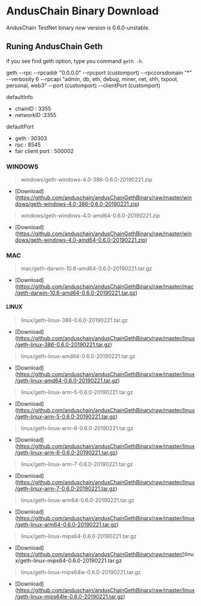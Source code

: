 # AndusChain Binary Download

AndusChain TestNet binary now version is 0.6.0-unstable.

## Runing AndusChain Geth

if you see find geth option, type you command ```geth -h```.

geth --rpc --rpcaddr "0.0.0.0" --rpcport (customport) --rpccorsdomain "*" --verbosity 6 --rpcapi "admin, db, eth, debug, miner, net, shh, txpool, personal, web3" --port (customport) --clientPort (customport)

defaultInfo
- chainID : 3355
- networkID :3355

defaultPort
- geth : 30303
- rpc : 8545
- fair client port : 500002

### WINDOWS
>windows/geth-windows-4.0-386-0.6.0-20190221.zip
- [Download] (https://github.com/anduschain/andusChainGethBinary/raw/master/windows/geth-windows-4.0-386-0.6.0-20190221.zip)
>windows/geth-windows-4.0-amd64-0.6.0-20190221.zip
- [Download] (https://github.com/anduschain/andusChainGethBinary/raw/master/windows/geth-windows-4.0-amd64-0.6.0-20190221.zip)

### MAC
>mac/geth-darwin-10.6-amd64-0.6.0-20190221.tar.gz
- [Download] (https://github.com/anduschain/andusChainGethBinary/raw/master/mac/geth-darwin-10.6-amd64-0.6.0-20190221.tar.gz)

#### LINUX
>linux/geth-linux-386-0.6.0-20190221.tar.gz
- [Download] (https://github.com/anduschain/andusChainGethBinary/raw/master/linux/geth-linux-386-0.6.0-20190221.tar.gz)
>linux/geth-linux-amd64-0.6.0-20190221.tar.gz
- [Download] (https://github.com/anduschain/andusChainGethBinary/raw/master/linux/geth-linux-amd64-0.6.0-20190221.tar.gz)
>linux/geth-linux-arm-5-0.6.0-20190221.tar.gz
- [Download] (https://github.com/anduschain/andusChainGethBinary/raw/master/linux/geth-linux-arm-5-0.6.0-20190221.tar.gz)
>linux/geth-linux-arm-6-0.6.0-20190221.tar.gz
- [Download] (https://github.com/anduschain/andusChainGethBinary/raw/master/linux/geth-linux-arm-6-0.6.0-20190221.tar.gz)
>linux/geth-linux-arm-7-0.6.0-20190221.tar.gz
- [Download] (https://github.com/anduschain/andusChainGethBinary/raw/master/linux/geth-linux-arm-7-0.6.0-20190221.tar.gz)
>linux/geth-linux-arm64-0.6.0-20190221.tar.gz
- [Download] (https://github.com/anduschain/andusChainGethBinary/raw/master/linux/geth-linux-arm64-0.6.0-20190221.tar.gz)
>linux/geth-linux-mips64-0.6.0-20190221.tar.gz
- [Download] (https://github.com/anduschain/andusChainGethBinary/raw/master/)linux/geth-linux-mips64-0.6.0-20190221.tar.gz
>linux/geth-linux-mips64le-0.6.0-20190221.tar.gz
- [Download] (https://github.com/anduschain/andusChainGethBinary/raw/master/linux/geth-linux-mips64le-0.6.0-20190221.tar.gz)


